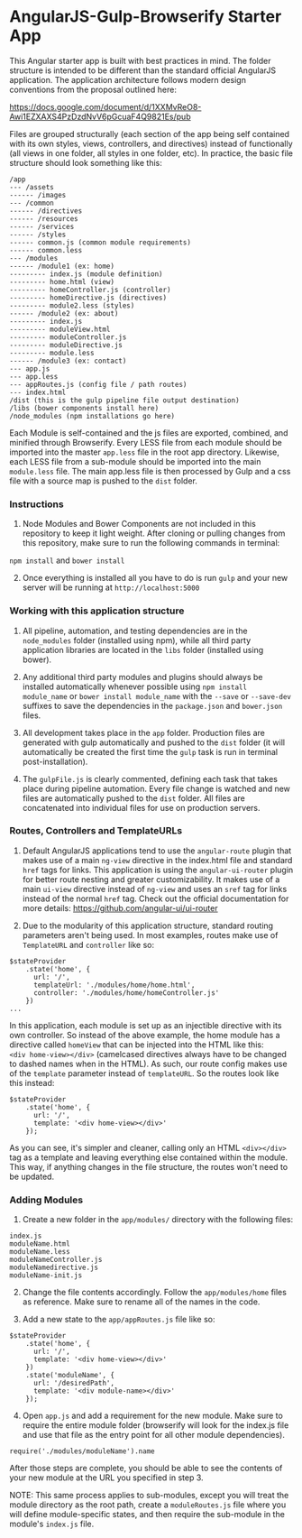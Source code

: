 # AngularJS-Gulp-Browserify Starter App

This Angular starter app is built with best practices in mind. The folder structure is intended to be different than the standard official AngularJS application. The application architecture follows modern design conventions from the proposal outlined here:

https://docs.google.com/document/d/1XXMvReO8-Awi1EZXAXS4PzDzdNvV6pGcuaF4Q9821Es/pub

Files are grouped structurally (each section of the app being self contained with its own styles, views, controllers, and directives) instead of functionally (all views in one folder, all styles in one folder, etc). In practice, the basic file structure should look something like this:

```
/app
--- /assets
------ /images
--- /common
------ /directives
------ /resources
------ /services
------ /styles
------ common.js (common module requirements)
------ common.less
--- /modules
------ /module1 (ex: home)
--------- index.js (module definition)
--------- home.html (view)
--------- homeController.js (controller)
--------- homeDirective.js (directives)
--------- module2.less (styles)
------ /module2 (ex: about)
--------- index.js
--------- moduleView.html
--------- moduleController.js
--------- moduleDirective.js
--------- module.less
------ /module3 (ex: contact)
--- app.js
--- app.less
--- appRoutes.js (config file / path routes)
--- index.html
/dist (this is the gulp pipeline file output destination)
/libs (bower components install here)
/node_modules (npm installations go here)
```

Each Module is self-contained and the js files are exported, combined, and minified through Browserify. Every LESS file from each module should be imported into the master ```app.less``` file in the root app directory. Likewise, each LESS file from a sub-module should be imported into the main ```module.less``` file. The main app.less file is then processed by Gulp and a css file with a source map is pushed to the ```dist``` folder.

### Instructions
1) Node Modules and Bower Components are not included in this repository to keep it light weight. After cloning or pulling changes from this repository, make sure to run the following commands in terminal:

```npm install``` and ```bower install```

2) Once everything is installed all you have to do is run ```gulp``` and your new server will be running at ```http://localhost:5000```


### Working with this application structure
1) All pipeline, automation, and testing dependencies are in the ```node_modules``` folder (installed using npm), while all third party application libraries are located in the ```libs``` folder (installed using bower).

2) Any additional third party modules and plugins should always be installed automatically whenever possible using ```npm install module_name``` or ```bower install module_name``` with the ```--save``` or ```--save-dev``` suffixes to save the dependencies in the ```package.json``` and ```bower.json``` files.

3) All development takes place in the ```app``` folder. Production files are generated with gulp automatically and pushed to the ```dist``` folder (it will automatically be created the first time the ```gulp``` task is run in terminal post-installation).

4) The ```gulpFile.js``` is clearly commented, defining each task that takes place during pipeline automation. Every file change is watched and new files are automatically pushed to the ```dist``` folder. All files are concatenated into individual files for use on production servers.


### Routes, Controllers and TemplateURLs
1) Default AngularJS applications tend to use the ```angular-route``` plugin that makes use of a main ```ng-view``` directive in the index.html file and standard ```href``` tags for links. This application is using the ```angular-ui-router``` plugin for better route nesting and greater customizability. It makes use of a main ```ui-view``` directive instead of ```ng-view``` and uses an ```sref``` tag for links instead of the normal ```href``` tag. Check out the official documentation for more details: https://github.com/angular-ui/ui-router

2) Due to the modularity of this application structure, standard routing parameters aren't being used. In most examples, routes make use of ```TemplateURL``` and ```controller``` like so:

```
$stateProvider
    .state('home', {
      url: '/',
      templateUrl: './modules/home/home.html',
      controller: './modules/home/homeController.js'
    })
...
```
In this application, each module is set up as an injectible directive with its own controller. So instead of the above example, the home module has a directive called ```homeView``` that can be injected into the HTML like this:  
```<div home-view></div>``` (camelcased directives always have to be changed to dashed names when in the HTML). As such, our route config makes use of the ```template``` parameter instead of ```templateURL```. So the routes look like this instead:

```
$stateProvider
    .state('home', {
      url: '/',
      template: '<div home-view></div>'
    });
```
As you can see, it's simpler and cleaner, calling only an HTML ```<div></div>``` tag as a template and leaving everything else contained within the module. This way, if anything changes in the file structure, the routes won't need to be updated.

### Adding Modules
1) Create a new folder in the ```app/modules/``` directory with the following files:

```
index.js
moduleName.html
moduleName.less
moduleNameController.js
moduleNamedirective.js
moduleName-init.js
```

2) Change the file contents accordingly. Follow the ```app/modules/home``` files as reference. Make sure to rename all of the names in the code.

3) Add a new state to the ```app/appRoutes.js``` file like so:

```
$stateProvider
    .state('home', {
      url: '/',
      template: '<div home-view></div>'
    })
    .state('moduleName', {
      url: '/desiredPath',
      template: '<div module-name></div>'
    });
```

4) Open ```app.js``` and add a requirement for the new module. Make sure to require the entire module folder (browserify will look for the index.js file and use that file as the entry point for all other module dependencies). 

```
require('./modules/moduleName').name
```

After those steps are complete, you should be able to see the contents of your new module at the URL you specified in step 3.

NOTE: This same process applies to sub-modules, except you will treat the module directory as the root path, create a ```moduleRoutes.js``` file where you will define module-specific states, and then require the sub-module in the module's ```index.js``` file.
